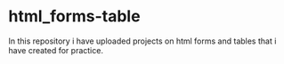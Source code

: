 # html_forms-table
In this repository i have uploaded projects on html forms and tables that i have created for practice.
